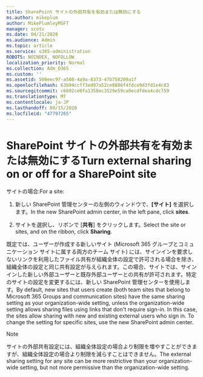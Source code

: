 ```yaml
---
title: SharePoint サイトの外部共有を有効または無効にする
ms.author: mikeplum
author: MikePlumleyMSFT
manager: scotv
ms.date: 04/21/2020
ms.audience: Admin
ms.topic: article
ms.service: o365-administration
ROBOTS: NOINDEX, NOFOLLOW
localization_priority: Normal
ms.collection: Adm_O365
ms.custom: ''
ms.assetid: 500eec97-a508-4a9a-8373-47b758209a1f
ms.openlocfilehash: 63b94ccff3ed97a52ce8886f4fdce9d3fd1e4c83
ms.sourcegitcommit: c6692ce0fa1358ec3529e59ca0ecdfdea4cdc759
ms.translationtype: MT
ms.contentlocale: ja-JP
ms.lasthandoff: 09/15/2020
ms.locfileid: "47797265"
---
```

# <a name="turn-external-sharing-on-or-off-for-a-sharepoint-site"></a><span data-ttu-id="a5f09-102">SharePoint サイトの外部共有を有効または無効にする</span><span class="sxs-lookup"><span data-stu-id="a5f09-102">Turn external sharing on or off for a SharePoint site</span></span>

<span data-ttu-id="a5f09-103">サイトの場合:</span><span class="sxs-lookup"><span data-stu-id="a5f09-103">For a site:</span></span>
  
1. <span data-ttu-id="a5f09-104">新しい SharePoint 管理センターの左側のウィンドウで、**[サイト]** を選択します。</span><span class="sxs-lookup"><span data-stu-id="a5f09-104">In the new SharePoint admin center, in the left pane, click **sites**.</span></span>
    
2. <span data-ttu-id="a5f09-105">サイトを選択し、リボンで [**共有**] をクリックします。</span><span class="sxs-lookup"><span data-stu-id="a5f09-105">Select the site or sites, and on the ribbon, click **Sharing**.</span></span>
    
<span data-ttu-id="a5f09-p101">既定では、ユーザーが作成する新しいサイト (Microsoft 365 グループとコミュニケーション サイトに属する両方のチーム サイト) には、サインインを要求しないリンクを利用したファイル共有が組織全体の設定で許可される場合を除き、組織全体の設定と同じ共有設定が与えられます。この場合、サイトでは、サインインした新しい外部ユーザーと既存外部ユーザーとの共有が許可されます。特定のサイトの設定を変更するには、新しい SharePoint 管理センターを使用します。</span><span class="sxs-lookup"><span data-stu-id="a5f09-p101">By default, new sites that users create (both team sites that belong to Microsoft 365 Groups and communication sites) have the same sharing setting as your organization-wide setting, unless the organization-wide setting allows sharing files using links that don't require sign-in. In this case, the sites allow sharing with new and existing external users who sign in. To change the setting for specific sites, use the new SharePoint admin center.</span></span>
  
> [!NOTE]
> <span data-ttu-id="a5f09-109">サイトの外部共有設定には、組織全体設定の場合より制限を増やすことができますが、組織全体設定の場合より制限を減らすことはできません。</span><span class="sxs-lookup"><span data-stu-id="a5f09-109">The external sharing setting for any site can be more restrictive than your organization-wide setting, but not more permissive than the organization-wide setting.</span></span> 
  

